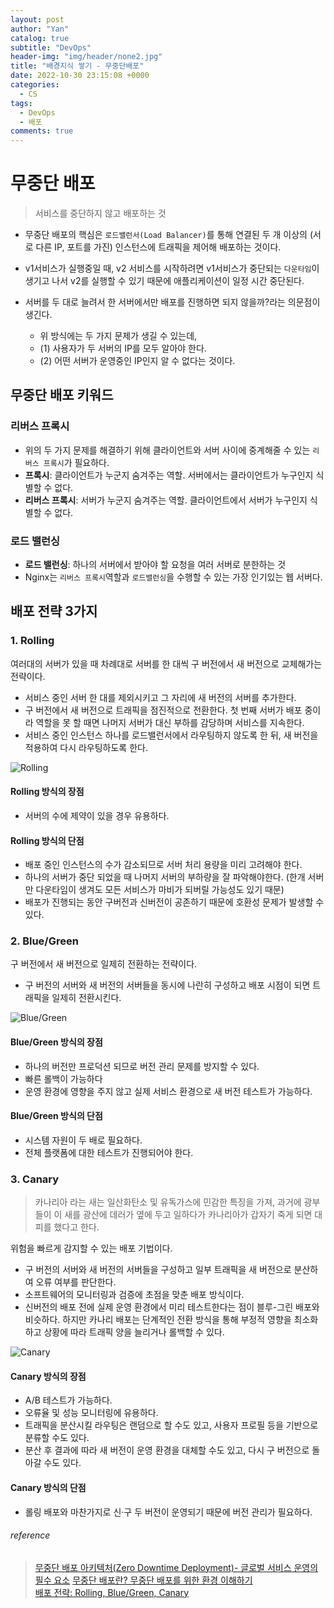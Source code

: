 ```yaml
---
layout: post
author: "Yan"
catalog: true
subtitle: "DevOps"
header-img: "img/header/none2.jpg"
title: "배경지식 쌓기 - 무중단배포"
date: 2022-10-30 23:15:08 +0000
categories:
  - CS
tags:
  - DevOps
  - 배포
comments: true
---
```


# 무중단 배포

> 서비스를 중단하지 않고 배포하는 것

- 무중단 배포의 핵심은 `로드밸런서(Load Balancer)`를 통해 연결된 두 개 이상의 (서로 다른 IP, 포트를 가진) 인스턴스에 트래픽을 제어해 배포하는 것이다.
- v1서비스가 실행중일 때, v2 서비스를 시작하려면 v1서비스가 중단되는 `다운타임`이 생기고 나서 v2를 실행할 수 있기 때문에 애플리케이션이 일정 시간 중단된다.

- 서버를 두 대로 늘려서 한 서버에서만 배포를 진행하면 되지 않을까?라는 의문점이 생긴다.
  - 위 방식에는 두 가지 문제가 생길 수 있는데, 
  - (1) 사용자가 두 서버의 IP를 모두 알아야 한다. 
  - (2) 어떤 서버가 운영중인 IP인지 알 수 없다는 것이다.

## 무중단 배포 키워드 

### 리버스 프록시

- 위의 두 가지 문제를 해결하기 위해 클라이언트와 서버 사이에 중계해줄 수 있는 `리버스 프록시`가 필요하다.
- **프록시**: 클라이언트가 누군지 숨겨주는 역할. 서버에서는 클라이언트가 누구인지 식별할 수 없다.
- **리버스 프록시**: 서버가 누군지 숨겨주는 역할. 클라이언트에서 서버가 누구인지 식별할 수 없다.

### 로드 밸런싱

- **로드 밸런싱**: 하나의 서버에서 받아야 할 요청을 여러 서버로 분한하는 것
- Nginx는 `리버스 프록시`역할과 `로드밸런싱`을 수행할 수 있는 가장 인기있는 웹 서버다.

## 배포 전략 3가지

### 1. Rolling

여러대의 서버가 있을 때 차례대로 서버를 한 대씩 구 버전에서 새 버전으로 교체해가는 전략이다.
- 서비스 중인 서버 한 대를 제외시키고 그 자리에 새 버전의 서버를 추가한다.
- 구 버전에서 새 버전으로 트래픽을 점진적으로 전환한다. 첫 번째 서버가 배포 중이라 역할을 못 할 때면 나머지 서버가 대신 부하를 감당하며 서비스를 지속한다.
- 서비스 중인 인스턴스 하나를 로드밸런서에서 라우팅하지 않도록 한 뒤, 새 버전을 적용하여 다시 라우팅하도록 한다. 

![Rolling](https://t1.daumcdn.net/cfile/tistory/99143F435C87397A09)

#### Rolling 방식의 장점
- 서버의 수에 제약이 있을 경우 유용하다.

#### Rolling 방식의 단점
- 배포 중인 인스턴스의 수가 감소되므로 서버 처리 용량을 미리 고려해야 한다.
- 하나의 서버가 중단 되었을 때 나머지 서버의 부하량을 잘 파악해야한다. (한개 서버만 다운타임이 생겨도 모든 서비스가 마비가 되버릴 가능성도 있기 때문)
- 배포가 진행되는 동안 구버전과 신버전이 공존하기 때문에 호환성 문제가 발생할 수 있다.

### 2. Blue/Green

구 버전에서 새 버전으로 일제히 전환하는 전략이다.
- 구 버전의 서버와 새 버전의 서버들을 동시에 나란히 구성하고 배포 시점이 되면 트래픽을 일제히 전환시킨다.

![Blue/Green](https://t1.daumcdn.net/cfile/tistory/99A68F4E5C8739470D)

#### Blue/Green 방식의 장점
- 하나의 버전만 프로덕션 되므로 버전 관리 문제를 방지할 수 있다.
- 빠른 롤백이 가능하다
- 운영 환경에 영향을 주지 않고 실제 서비스 환경으로 새 버전 테스트가 가능하다.

#### Blue/Green 방식의 단점
- 시스템 자원이 두 배로 필요하다.
- 전체 플랫폼에 대한 테스트가 진행되어야 한다.

### 3. Canary

> 카나리아 라는 새는 일산화탄소 및 유독가스에 민감한 특징을 가져, 과거에 광부들이 이 새를 광산에 데러가 옆에 두고 일하다가 카나리아가 갑자기 죽게 되면 대피를 했다고 한다.

위험을 빠르게 감지할 수 있는 배포 기법이다.
- 구 버전의 서버와 새 버전의 서버들을 구성하고 일부 트래픽을 새 버전으로 분산하여 오류 여부를 판단한다.
- 소프트웨어의 모니터링과 검증에 초점을 맞춘 배포 방식이다.
- 신버전의 배포 전에 실제 운영 환경에서 미리 테스트한다는 점이 블루-그린 배포와 비슷하다. 하지만 카나리 배포는 단계적인 전환 방식을 통해 부정적 영향을 최소화하고 상황에 따라 트래픽 양을 늘리거나 롤백할 수 있다.

![Canary](https://t1.daumcdn.net/cfile/tistory/99E6E74C5C8737EC0E)

#### Canary 방식의 장점
- A/B 테스트가 가능하다.
- 오류율 및 성능 모니터링에 유용하다.
- 트래픽을 분산시킬 라우팅은 랜덤으로 할 수도 있고, 사용자 프로필 등을 기반으로 분류할 수도 있다.
- 분산 후 결과에 따라 새 버전이 운영 환경을 대체할 수도 있고, 다시 구 버전으로 돌아갈 수도 있다.

#### Canary 방식의 단점
- 롤링 배포와 마찬가지로 신·구 두 버전이 운영되기 때문에 버전 관리가 필요하다.

###### reference

> [무중단 배포 아키텍처(Zero Downtime Deployment)- 글로벌 서비스 운영의 필수 요소](https://www.samsungsds.com/kr/insights/1256264_4627.html)
> [무중단 배포란? 무중단 배포를 위한 환경 이해하기](https://velog.io/@znftm97/%EB%AC%B4%EC%A4%91%EB%8B%A8-%EB%B0%B0%ED%8F%AC%EB%A5%BC-%EC%9C%84%ED%95%9C-%ED%99%98%EA%B2%BD-%EC%9D%B4%ED%95%B4%ED%95%98%EA%B8%B0)  
> [배포 전략: Rolling, Blue/Green, Canary](https://onlywis.tistory.com/10)  
